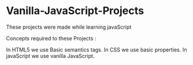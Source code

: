 # Vanilla-JavaScript-Projects
These projects were made while learning javaScript

Concepts required to these Projects :

In HTML5 we use Basic semantics tags.
In CSS we use basic properties.
In javaScript we use vanilla JavaScript.
